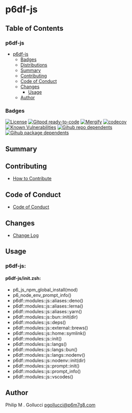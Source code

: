 # p6df-js

## Table of Contents


### p6df-js
- [p6df-js](#p6df-js)
  - [Badges](#badges)
  - [Distributions](#distributions)
  - [Summary](#summary)
  - [Contributing](#contributing)
  - [Code of Conduct](#code-of-conduct)
  - [Changes](#changes)
    - [Usage](#usage)
  - [Author](#author)

### Badges

[![License](https://img.shields.io/badge/License-Apache%202.0-yellowgreen.svg)](https://opensource.org/licenses/Apache-2.0)
[![Gitpod ready-to-code](https://img.shields.io/badge/Gitpod-ready--to--code-blue?logo=gitpod)](https://gitpod.io/#https://github.com/p6m7g8/p6df-js)
[![Mergify](https://img.shields.io/endpoint.svg?url=https://gh.mergify.io/badges/p6m7g8/p6df-js/&style=flat)](https://mergify.io)
[![codecov](https://codecov.io/gh/p6m7g8/p6df-js/branch/master/graph/badge.svg?token=14Yj1fZbew)](https://codecov.io/gh/p6m7g8/p6df-js)
[![Known Vulnerabilities](https://snyk.io/test/github/p6m7g8/p6df-js/badge.svg?targetFile=package.json)](https://snyk.io/test/github/p6m7g8/p6df-js?targetFile=package.json)
[![Gihub repo dependents](https://badgen.net/github/dependents-repo/p6m7g8/p6df-js)](https://github.com/p6m7g8/p6df-js/network/dependents?dependent_type=REPOSITORY)
[![Gihub package dependents](https://badgen.net/github/dependents-pkg/p6m7g8/p6df-js)](https://github.com/p6m7g8/p6df-js/network/dependents?dependent_type=PACKAGE)

## Summary

## Contributing

- [How to Contribute](CONTRIBUTING.md)

## Code of Conduct

- [Code of Conduct](https://github.com/p6m7g8/.github/blob/master/CODE_OF_CONDUCT.md)

## Changes

- [Change Log](CHANGELOG.md)

## Usage

### p6df-js:

#### p6df-js/init.zsh:

- p6_js_npm_global_install(mod)
- p6_node_env_prompt_info()
- p6df::modules::js::aliases::deno()
- p6df::modules::js::aliases::lerna()
- p6df::modules::js::aliases::yarn()
- p6df::modules::js::bun::init(dir)
- p6df::modules::js::deps()
- p6df::modules::js::external::brews()
- p6df::modules::js::home::symlink()
- p6df::modules::js::init()
- p6df::modules::js::langs()
- p6df::modules::js::langs::bun()
- p6df::modules::js::langs::nodenv()
- p6df::modules::js::nodenv::init(dir)
- p6df::modules::js::prompt::init()
- p6df::modules::js::prompt_info()
- p6df::modules::js::vscodes()



## Author

Philip M . Gollucci <pgollucci@p6m7g8.com>
